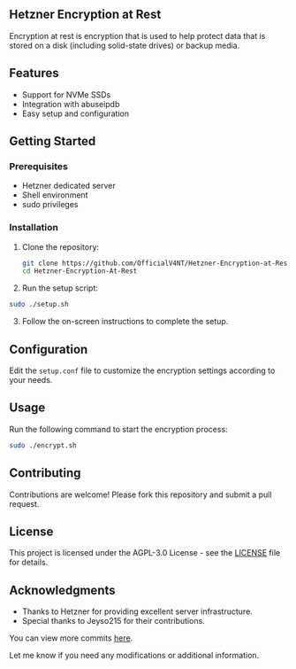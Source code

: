 ## Hetzner Encryption at Rest

Encryption at rest is encryption that is used to help protect data that is stored on a disk (including solid-state drives) or backup media.

## Features
- Support for NVMe SSDs
- Integration with abuseipdb
- Easy setup and configuration

## Getting Started

### Prerequisites
- Hetzner dedicated server
- Shell environment
- sudo privileges

### Installation

1. Clone the repository:
   ```sh
   git clone https://github.com/OfficialV4NT/Hetzner-Encryption-at-Rest.git
   cd Hetzner-Encryption-At-Rest

2. Run the setup script:
```sh
sudo ./setup.sh
```
3. Follow the on-screen instructions to complete the setup.

## Configuration

Edit the ```setup.conf``` file to customize the encryption settings according to your needs.

## Usage

Run the following command to start the encryption process:
```sh
sudo ./encrypt.sh
```

## Contributing

Contributions are welcome! Please fork this repository and submit a pull request.

## License
This project is licensed under the AGPL-3.0 License - see the [LICENSE](LICENSE.md) file for details.

## Acknowledgments

- Thanks to Hetzner for providing excellent server infrastructure.
- Special thanks to Jeyso215 for their contributions.

You can view more commits [here](https://github.com/OfficialV4NT/Hetzner-Encryption-at-Rest/commits).

Let me know if you need any modifications or additional information.

